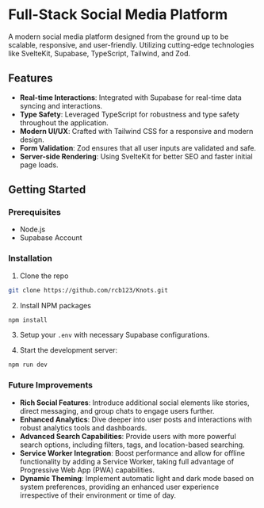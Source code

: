 # Full-Stack Social Media Platform

A modern social media platform designed from the ground up to be scalable, responsive, and user-friendly. Utilizing cutting-edge technologies like SvelteKit, Supabase, TypeScript, Tailwind, and Zod.

<!-- ![Project Screenshot](path/to/screenshot.png) -->

## Features

- **Real-time Interactions**: Integrated with Supabase for real-time data syncing and interactions.
- **Type Safety**: Leveraged TypeScript for robustness and type safety throughout the application.
- **Modern UI/UX**: Crafted with Tailwind CSS for a responsive and modern design.
- **Form Validation**: Zod ensures that all user inputs are validated and safe.
- **Server-side Rendering**: Using SvelteKit for better SEO and faster initial page loads.

## Getting Started

### Prerequisites

- Node.js
- Supabase Account

### Installation

1. Clone the repo
```bash
git clone https://github.com/rcb123/Knots.git
```

2. Install NPM packages
```bash
npm install
```

3. Setup your `.env` with necessary Supabase configurations.

4. Start the development server:
```bash
npm run dev
```
### Future Improvements
- **Rich Social Features**: Introduce additional social elements like stories, direct messaging, and group chats to engage users further.
- **Enhanced Analytics**: Dive deeper into user posts and interactions with robust analytics tools and dashboards.
- **Advanced Search Capabilities**: Provide users with more powerful search options, including filters, tags, and location-based searching.
- **Service Worker Integration**: Boost performance and allow for offline functionality by adding a Service Worker, taking full advantage of Progressive Web App (PWA) capabilities.
- **Dynamic Theming**: Implement automatic light and dark mode based on system preferences, providing an enhanced user experience irrespective of their environment or time of day.